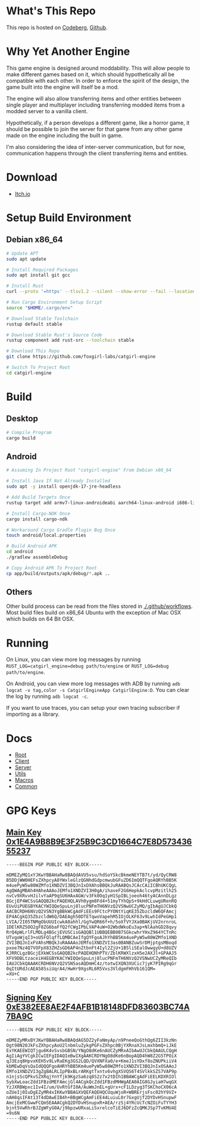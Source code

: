 # What's This Repo

This repo is hosted on [Codeberg][codeberg-repo], [Github][github-repo].

# Why Yet Another Engine

This game engine is designed around moddability. This will allow people to make different games based on it, which should hypothetically all be compatible with each other. In order to enforce the spirit of the design, the game built into the engine will itself be a mod.

The engine will also allow transferring items and other entities between single player and multiplayer including transferring modded items from a modded server to a vanilla client.

Hypothetically, if a person develops a different game, like a horror game, it should be possible to join the server for that game from any other game made on the engine including the built in game.

I'm also considering the idea of inter-server communication, but for now, communication happens through the client transferring items and entities.

# Download

* [Itch.io][itchio-download]

# Setup Build Environment

## Debian x86_64

```bash
# Update APT
sudo apt update

# Install Required Packages
sudo apt install git gcc

# Install Rust
curl --proto '=https' --tlsv1.2 --silent --show-error --fail --location https://sh.rustup.rs | sh

# Run Cargo Environment Setup Script
source "$HOME/.cargo/env"

# Download Stable Toolchain
rustup default stable

# Download Stable Rust's Source Code
rustup component add rust-src --toolchain stable

# Download This Repo
git clone https://github.com/foxgirl-labs/catgirl-engine

# Switch To Project Root
cd catgirl-engine
```

# Build

## Desktop

```bash
# Compile Program
cargo build
```

## Android

```bash
# Assuming In Project Root "catgirl-engine" From Debian x86_64

# Install Java If Not Already Installed
sudo apt -y install openjdk-17-jre-headless

# Add Build Targets Once
rustup target add armv7-linux-androideabi aarch64-linux-android i686-linux-android x86_64-linux-android

# Install Cargo-NDK Once
cargo install cargo-ndk

# Workaround Cargo Gradle Plugin Bug Once
touch android/local.properties

# Build Android APK
cd android
./gradlew assembleDebug

# Copy Android APK To Project Root
cp app/build/outputs/apk/debug/*.apk ..
```

## Others

Other build process can be read from the files stored in [./.github/workflows](.github/workflows/). Most build files build on x86_64 Ubuntu with the exception of Mac OSX which builds on 64 Bit OSX.

# Running

On Linux, you can view more log messages by running `RUST_LOG=catgirl_engine=debug path/to/engine` or `RUST_LOG=debug path/to/engine`.

On Android, you can view more log messages with ADB by running `adb logcat -v tag,color -s CatgirlEngineApp CatgirlEngine:D`. You can clear the log by running `adb logcat -c`.

If you want to use traces, you can setup your own tracing subscriber if importing as a library.

# Docs

* [Root][catgirl-engine-docs]
* [Client][catgirl-engine-client-docs]
* [Server][catgirl-engine-server-docs]
* [Utils][catgirl-engine-utils-docs]
* [Macros][catgirl-engine-macros-docs]
* [Common][catgirl-engine-common-docs]

# GPG Keys

## [Main Key 0x1E4A9B8B9E3F25B9C3CD1664C7E8D57343655237][main-key]

```pgp
-----BEGIN PGP PUBLIC KEY BLOCK-----

mDMEZyMQ1xYJKwYBBAHaRw8BAQdAVU5vsu/hdSoYSkcBkmeNEYTB7t/yd/QyCRW8
B5DDjWW0HEFsZXhpcyA8YWxleGlzQGNhdGdpcmwubGFuZD6ImQQTFgoAQRYhBB5K
m4uePyW5w80WZMfo1XNDZVI3BQJnIxDXAhsBBQkJuRAABQsJCAcCAiICBhUKCQgL
AgQWAgMBAh4HAheAAAoJEMfo1XNDZVI3H0gA/ihaveF2G6HepkAclcvpMzitlh25
nvCv9XRvvHJilvYaAP9qSU6HAxAGW/v3Fk0Oq1yH1SpIBLjoeoh46tyACAnnDLgz
BGcjEP4WCSsGAQQB2kcPAQEHQLAVh0ygm8Fd4+51myTYhQpS+9kHdCLuwgURenRQ
EUvUiPUEGBYKACYWIQQeSpuLnj8lucPNFmTH6NVzQ2VSNwUCZyMQ/gIbAgUJCbkQ
AACBCRDH6NVzQ2VSN3YgBBkWCgAdFiEEs9FCtcPYONtYiqKE35ZbzcldW6QFAmcj
EP4ACgkQ35ZbzcldW6Q/DAEAgh50DTETqwoVapehM5IOjOLKF63v9LwhIdPeGHp1
LVIA/2I05TNMgObUUUIcwkA8ahhl/GgYwQR66f+h/5oXfVYJXa0BAKjUV2nrnroL
1DElKRZSOO2gF8ZG6baFfQ2fCWgIPbLVAP4uW+O2WbdWkoEu3ap+NlAahGD28qvy
RrQ4pWLrlFLMDLg4BGcjEVUSCisGAQQBl1UBBQEBB0B7SGkcwhrYHxZ964YCTnRc
UTvgoWjqI3+oU5FQlqffLQMBCAeIfgQYFgoAJhYhBB5Km4uePyW5w80WZMfo1XND
ZVI3BQJnIxFVAhsMBQkJuRAAAAoJEMfo1XNDZVI3as0BANBZuwSrDMjptgsMBoqd
pxoe7Nz4Q7VOFpX83ZHZsGD6AP4nZtbnFt4Iyl2ZjU+1B5liSEalOwwgyU+d8UZV
KJRRCLgzBGcjEXkWCSsGAQQB2kcPAQEHQNhPTV/ZblKRWXlzxH5e2AXJl+GPAAJ5
XFV9DBLtzaceiH4EGBYKACYWIQQeSpuLnj8lucPNFmTH6NVzQ2VSNwUCZyMReQIb
IAUJCbkQAAAKCRDH6NVzQ2VSN5asAQDmHC4z/totwIXQN3XUCic7jyK7PIRg9qGr
0qItURdJcAEA58SsiUqrA4/HwHr9XgsRL6R5Vxs3VldgmFHhVb161QM=
=XU+C
-----END PGP PUBLIC KEY BLOCK-----
```

## [Signing Key 0xE382EE8AE2F4AFB1B18148DFD83603BC74A7BA9C][signing-key]

```pgp
-----BEGIN PGP PUBLIC KEY BLOCK-----

mDMEZyMRxBYJKwYBBAHaRw8BAQdAG5DZ2yFaNmyAp/n9PneeQoGthQg6ZII3kzNn
Ogt98N20JkFsZXhpcyAoU2lnbmluZykgPGFsZXhpc0BjYXRnaXJsLmxhbmQ+iJkE
ExYKAEEWIQTjgu6K4vSvsbGBSN/YNgO8dKe6nAUCZyMRxAIbAwUJCbkQAAULCQgH
AgIiAgYVCgkICwIEFgIDAQIeBwIXgAAKCRDYNgO8dKe6nBopAQD4hW8Z2G5TPOiX
qJ3Ezq8HpvxKEH5v9LvRaEKg3GS2LQD/QVXNFXa0/e+KmeJ1sYDxf8oZNUPkiiV4
kbMEwDqVsQaIdQQQFgoAHRYhBB5Km4uePyW5w80WZMfo1XNDZVI3BQJnIxOSAAoJ
EMfo1XNDZVI3gZgBALRLIpPBxBLrARKgtTxntv6vhgXSVQS6T4SVlkkSZS7VAP9p
n1njsScQPkvSZXRqjYnYfjk9KgzSa6zq8S2z7x2tDIh1BBAWCgAdFiEELKDXRIOl
5ybXwLoacZdd1FBzdMEFAmcjGl4ACgkQcZdd1FBzdMHWgAEA0AIG8GJyiaH7wqGX
YzJXRBWpxc1Iv4I/um/UvRtGfI0A/AuWmJnEL+gUrx+cF1LDzyg3TSKChoCX06cA
oZUeIj0IuDgEZyMR4xIKKwYBBAGXVQEFAQEHQCUquWjoR+WBRErjsFsc02hY9VZ+
nAH8qsIFAt13T4dDAwEIB4h+BBgWCgAmFiEE44LuiuL0r7GxgUjf2DYDvHSnupwF
AmcjEeMCGwwFCQm5EAAACgkQ2DYDvHSnupxR+AEA/rzSj4YRcUcTcNZOiFuTYYH3
bjnt5VwRhrBJZgWFyG0A/j9bpzwURxaLiSxrelcoTiEJ6DFzZcQMKJSp7TvKMU4E
=9s6N
-----END PGP PUBLIC KEY BLOCK-----
```

[github-repo]: https://github.com/foxgirl-labs/catgirl-engine
[codeberg-repo]: https://codeberg.org/alexis/catgirl-engine
[itchio-download]: https://foxgirl-labs.itch.io/catgirl-engine
[catgirl-engine-docs]: https://docs.rs/catgirl-engine/latest/main
[catgirl-engine-client-docs]: https://docs.rs/catgirl-engine-client/latest/catgirl_engine_client
[catgirl-engine-server-docs]: https://docs.rs/catgirl-engine-server/latest/catgirl_engine_server
[catgirl-engine-utils-docs]: https://docs.rs/catgirl-engine-utils/latest/catgirl_engine_utils
[catgirl-engine-macros-docs]: https://docs.rs/catgirl-engine-utils/latest/catgirl_engine_macros
[catgirl-engine-common-docs]: https://docs.rs/catgirl-engine-utils/latest/catgirl_engine_common
[main-key]: http://keyserver.ubuntu.com/pks/lookup?op=vindex&search=0x1E4A9B8B9E3F25B9C3CD1664C7E8D57343655237
[signing-key]: http://keyserver.ubuntu.com/pks/lookup?op=vindex&search=0xE382EE8AE2F4AFB1B18148DFD83603BC74A7BA9C
